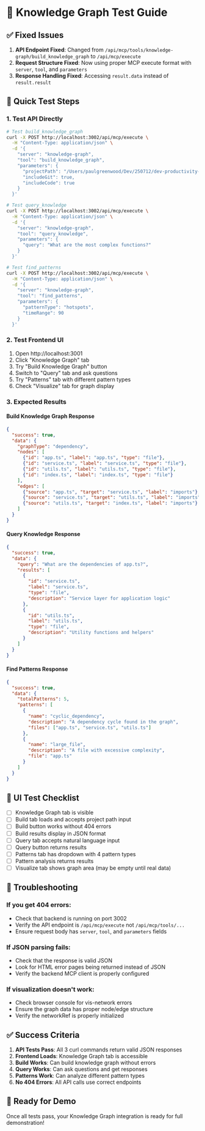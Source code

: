 # 🧪 Knowledge Graph Test Guide

## ✅ **Fixed Issues**

1. **API Endpoint Fixed**: Changed from `/api/mcp/tools/knowledge-graph/build_knowledge_graph` to `/api/mcp/execute`
2. **Request Structure Fixed**: Now using proper MCP execute format with `server`, `tool`, and `parameters`
3. **Response Handling Fixed**: Accessing `result.data` instead of `result.result`

## 🚀 **Quick Test Steps**

### **1. Test API Directly**
```bash
# Test build_knowledge_graph
curl -X POST http://localhost:3002/api/mcp/execute \
  -H "Content-Type: application/json" \
  -d '{
    "server": "knowledge-graph", 
    "tool": "build_knowledge_graph", 
    "parameters": {
      "projectPath": "/Users/paulgreenwood/Dev/250712/dev-productivity-assistant",
      "includeGit": true,
      "includeCode": true
    }
  }'

# Test query_knowledge
curl -X POST http://localhost:3002/api/mcp/execute \
  -H "Content-Type: application/json" \
  -d '{
    "server": "knowledge-graph", 
    "tool": "query_knowledge", 
    "parameters": {
      "query": "What are the most complex functions?"
    }
  }'

# Test find_patterns
curl -X POST http://localhost:3002/api/mcp/execute \
  -H "Content-Type: application/json" \
  -d '{
    "server": "knowledge-graph", 
    "tool": "find_patterns", 
    "parameters": {
      "patternType": "hotspots",
      "timeRange": 90
    }
  }'
```

### **2. Test Frontend UI**
1. Open http://localhost:3001
2. Click "Knowledge Graph" tab
3. Try "Build Knowledge Graph" button
4. Switch to "Query" tab and ask questions
5. Try "Patterns" tab with different pattern types
6. Check "Visualize" tab for graph display

### **3. Expected Results**

#### **Build Knowledge Graph Response**
```json
{
  "success": true,
  "data": {
    "graphType": "dependency",
    "nodes": [
      {"id": "app.ts", "label": "app.ts", "type": "file"},
      {"id": "service.ts", "label": "service.ts", "type": "file"},
      {"id": "utils.ts", "label": "utils.ts", "type": "file"},
      {"id": "index.ts", "label": "index.ts", "type": "file"}
    ],
    "edges": [
      {"source": "app.ts", "target": "service.ts", "label": "imports"},
      {"source": "service.ts", "target": "utils.ts", "label": "imports"},
      {"source": "utils.ts", "target": "index.ts", "label": "imports"}
    ]
  }
}
```

#### **Query Knowledge Response**
```json
{
  "success": true,
  "data": {
    "query": "What are the dependencies of app.ts?",
    "results": [
      {
        "id": "service.ts",
        "label": "service.ts",
        "type": "file",
        "description": "Service layer for application logic"
      },
      {
        "id": "utils.ts",
        "label": "utils.ts",
        "type": "file",
        "description": "Utility functions and helpers"
      }
    ]
  }
}
```

#### **Find Patterns Response**
```json
{
  "success": true,
  "data": {
    "totalPatterns": 5,
    "patterns": [
      {
        "name": "cyclic_dependency",
        "description": "A dependency cycle found in the graph",
        "files": ["app.ts", "service.ts", "utils.ts"]
      },
      {
        "name": "large_file",
        "description": "A file with excessive complexity",
        "file": "app.ts"
      }
    ]
  }
}
```

## 🎯 **UI Test Checklist**

- [ ] Knowledge Graph tab is visible
- [ ] Build tab loads and accepts project path input
- [ ] Build button works without 404 errors
- [ ] Build results display in JSON format
- [ ] Query tab accepts natural language input
- [ ] Query button returns results
- [ ] Patterns tab has dropdown with 4 pattern types
- [ ] Pattern analysis returns results
- [ ] Visualize tab shows graph area (may be empty until real data)

## 🔧 **Troubleshooting**

### **If you get 404 errors:**
- Check that backend is running on port 3002
- Verify the API endpoint is `/api/mcp/execute` not `/api/mcp/tools/...`
- Ensure request body has `server`, `tool`, and `parameters` fields

### **If JSON parsing fails:**
- Check that the response is valid JSON
- Look for HTML error pages being returned instead of JSON
- Verify the backend MCP client is properly configured

### **If visualization doesn't work:**
- Check browser console for vis-network errors
- Ensure the graph data has proper node/edge structure
- Verify the networkRef is properly initialized

## ✅ **Success Criteria**

1. **API Tests Pass**: All 3 curl commands return valid JSON responses
2. **Frontend Loads**: Knowledge Graph tab is accessible
3. **Build Works**: Can build knowledge graph without errors
4. **Query Works**: Can ask questions and get responses
5. **Patterns Work**: Can analyze different pattern types
6. **No 404 Errors**: All API calls use correct endpoints

## 🎉 **Ready for Demo**

Once all tests pass, your Knowledge Graph integration is ready for full demonstration! 